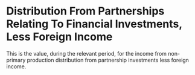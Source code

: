 # Distribution From Partnerships Relating To Financial Investments, Less Foreign Income
This is the value, during the relevant period, for the income from non-primary production distribution from partnership investments less foreign income.